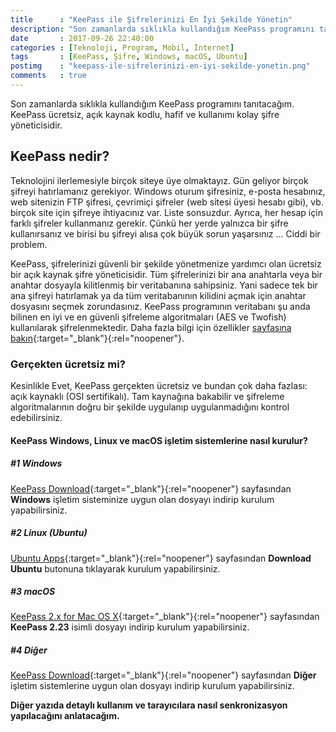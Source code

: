 ```yaml
---
title      : "KeePass ile Şifrelerinizi En İyi Şekilde Yönetin"
description: "Son zamanlarda sıklıkla kullandığım KeePass programını tanıtacağım. KeePass ücretsiz, açık kaynak kodlu, hafif ve kullanımı kolay şifre yöneticisidir."
date       : 2017-09-26 22:40:00
categories : [Teknoloji, Program, Mobil, İnternet]
tags       : [KeePass, Şifre, Windows, macOS, Ubuntu]
postimg    : "keepass-ile-sifrelerinizi-en-iyi-sekilde-yonetin.png"
comments   : true
---
```


Son zamanlarda sıklıkla kullandığım KeePass programını tanıtacağım. KeePass ücretsiz, açık kaynak kodlu, hafif ve kullanımı kolay şifre yöneticisidir.

## KeePass nedir? 
Teknolojini ilerlemesiyle birçok siteye üye olmaktayız. Gün geliyor birçok şifreyi hatırlamanız gerekiyor. Windows oturum şifresiniz, e-posta hesabınız, web sitenizin FTP şifresi, çevrimiçi şifreler (web sitesi üyesi hesabı gibi), vb. birçok site için şifreye ihtiyacınız var. Liste sonsuzdur. Ayrıca, her hesap için farklı şifreler kullanmanız gerekir. Çünkü her yerde yalnızca bir şifre kullanırsanız ve birisi bu şifreyi alısa çok büyük sorun yaşarsınız ... Ciddi bir problem.

KeePass, şifrelerinizi güvenli bir şekilde yönetmenize yardımcı olan ücretsiz bir açık kaynak şifre yöneticisidir. Tüm şifrelerinizi bir ana anahtarla veya bir anahtar dosyayla kilitlenmiş bir veritabanına sahipsiniz. Yani sadece tek bir ana şifreyi hatırlamak ya da tüm veritabanının kilidini açmak için anahtar dosyasını seçmek zorundasınız. KeePass programının veritabanı şu anda bilinen en iyi ve en güvenli şifreleme algoritmaları (AES ve Twofish) kullanılarak şifrelenmektedir. Daha fazla bilgi için özellikler [sayfasına bakın](http://keepass.info/features.html){:target="_blank"}{:rel="noopener"}. 

### Gerçekten ücretsiz mi?
Kesinlikle Evet, KeePass gerçekten ücretsiz ve bundan çok daha fazlası: açık kaynaklı (OSI sertifikalı). Tam kaynağına bakabilir ve şifreleme algoritmalarının doğru bir şekilde uygulanıp uygulanmadığını kontrol edebilirsiniz.

#### KeePass Windows, Linux ve macOS işletim sistemlerine nasıl kurulur?

##### #1 Windows

[KeePass Download](http://keepass.info/download.html){:target="_blank"}{:rel="noopener"} sayfasından **Windows** işletim sisteminize uygun olan dosyayı indirip kurulum yapabilirsiniz.

##### #2 Linux (Ubuntu)

[Ubuntu Apps](https://apps.ubuntu.com/cat/applications/keepass2/){:target="_blank"}{:rel="noopener"} sayfasından **Download Ubuntu** butonuna tıklayarak kurulum yapabilirsiniz.

##### #3 macOS

[KeePass 2.x for Mac OS X](http://keepass.info/%0D/download/p_macosx/index.html){:target="_blank"}{:rel="noopener"} sayfasından **KeePass 2.23** isimli dosyayı indirip kurulum yapabilirsiniz.

##### #4 Diğer 

[KeePass Download](http://keepass.info/download.html){:target="_blank"}{:rel="noopener"} sayfasından **Diğer** işletim sistemlerine uygun olan dosyayı indirip kurulum yapabilirsiniz.

**Diğer yazıda detaylı kullanım ve tarayıcılara nasıl senkronizasyon yapılacağını anlatacağım.**
